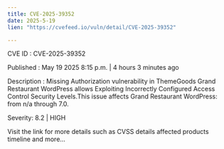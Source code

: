 ```yaml
---
title: CVE-2025-39352
date: 2025-5-19
lien: "https://cvefeed.io/vuln/detail/CVE-2025-39352"

---
```


CVE ID : CVE-2025-39352

Published :  May 19
2025
8:15 p.m. | 4 hours
3 minutes ago

Description : Missing Authorization vulnerability in ThemeGoods Grand Restaurant WordPress allows Exploiting Incorrectly Configured Access Control Security Levels.This issue affects Grand Restaurant WordPress: from n/a through 7.0.

Severity: 8.2 | HIGH

Visit the link for more details
such as CVSS details
affected products
timeline
and more...
